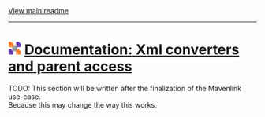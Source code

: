 [//]: # (Header)

<a href="https://github.com/Marvin-Brouwer/FluentSerializer#readme">
	View main readme
</a><hr/>
<h1>
	<img alt="icon" width="26" height="26"
		src="https://github.com/Marvin-Brouwer/FluentSerializer/raw/main/doc/logo/Logo.xml.optimized.svg" />
	<a href="https://github.com/Marvin-Brouwer/FluentSerializer/blob/main/doc/help/advanced-concepts/Xml/Converters-parent-access.md">
		Documentation: Xml converters and parent access
	</a>
</h1>

[//]: # (Body)

TODO: This section will be written after the finalization of the Mavenlink use-case.  
Because this may change the way this works.